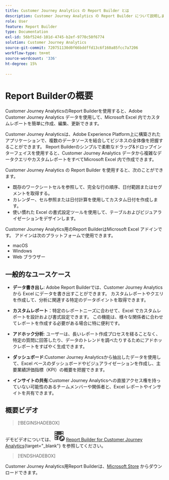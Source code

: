 ```yaml
---
title: Customer Journey Analytics の Report Builder とは
description: Customer Journey Analytics の Report Builder について説明します
role: User
feature: Report Builder
type: Documentation
exl-id: 56bf524d-101d-4745-b2ef-9770c50f6774
solution: Customer Journey Analytics
source-git-commit: 720751130d0f66bddffd13c6f160a85fcc7a7206
workflow-type: tm+mt
source-wordcount: '336'
ht-degree: 15%

---
```


# Report Builderの概要

Customer Journey AnalyticsのReport Builderを使用すると、Adobe Customer Journey Analytics データを使用して、Microsoft Excel 内でカスタムレポートを簡単に作成、編集、更新できます。

Customer Journey Analyticsは、Adobe Experience Platform上に構築されたアプリケーションで、複数のデータソースを結合してビジネスの全体像を把握することができます。 Report Builderのシンプルで柔軟なドラッグ&amp;ドロップインターフェイスを使用すると、Customer Journey Analytics データから複雑なデータクエリやカスタムレポートをすべてMicrosoft Excel 内で作成できます。

Customer Journey Analytics の Report Builder を使用すると、次のことができます。

- 既存のワークシートセルを参照して、完全な行の順序、日付範囲またはセグメントを取得する。
- カレンダー、セル参照または日付計算を使用してカスタム日付を作成します。
- 使い慣れた Excel の書式設定ツールを使用して、テーブルおよびビジュアライゼーションをデザインします。

Customer Journey Analytics用のReport BuilderはMicrosoft Excel アドインです。 アドインは次のプラットフォームで使用できます。

- macOS
- Windows
- Web ブラウザー

## 一般的なユースケース

- **データ書き出し**: Adobe Report Builderでは、Customer Journey Analyticsから Excel にデータを書き出すことができます。 カスタムレポートやクエリを作成して、分析に関連する特定のデータポイントを取得できます。

- **カスタムレポート**：特定のレポートニーズに合わせて、Excel でカスタムレポートを設計および書式設定できます。 この機能は、様々な関係者に合わせてレポートを作成する必要がある場合に特に便利です。

- **アドホック分析**: ユーザーは、長いレポート作成プロセスを経ることなく、特定の質問に回答したり、データのトレンドを調べたりするためにアドホックレポートをすばやく生成できます。

- **ダッシュボード**:Customer Journey Analyticsから抽出したデータを使用して、Excel ベースのダッシュボードやビジュアライゼーションを作成し、主要業績評価指標（KPI）の概要を把握できます。

- **インサイトの共有**:Customer Journey Analyticsへの直接アクセス権を持っていない可能性のあるチームメンバーや関係者と、Excel レポートやインサイトを共有できます。


## 概要ビデオ

>[!BEGINSHADEBOX]

デモビデオについては、![VideoCheckedOut](/help/assets/icons/VideoCheckedOut.svg) [Report Builder for Customer Journey Analytics](https://video.tv.adobe.com/v/337569?quality=12&learn=on){target="_blank"} を参照してください。

>[!ENDSHADEBOX]

Customer Journey Analytics用Report Builderは、[Microsoft Store](https://appsource.microsoft.com/en-us/product/Office365/WA200003101) からダウンロードできます。
